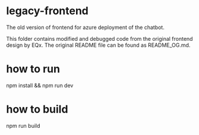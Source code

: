 # legacy-frontend
The old version of frontend for azure deployment of the chatbot.

This folder contains modified and debugged code from the original frontend design by EQx.
The original README file can be found as README_OG.md.

# how to run
npm install && npm run dev

# how to build
npm run build
